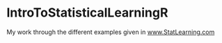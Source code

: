 IntroToStatisticalLearningR
===========================

My work through the different examples given in www.StatLearning.com
